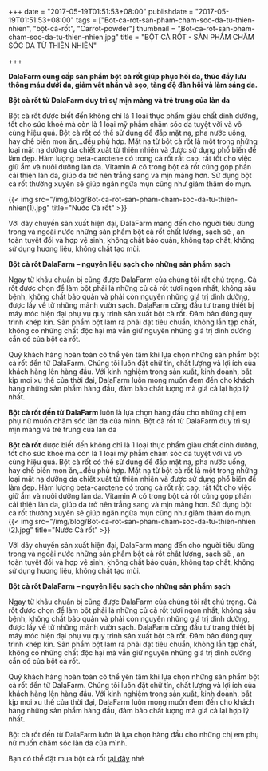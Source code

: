 +++
date = "2017-05-19T01:51:53+08:00"
publishdate = "2017-05-19T01:51:53+08:00"
tags = ["Bot-ca-rot-san-pham-cham-soc-da-tu-thien-nhien", "bột-cà-rốt", "Carrot-powder"]
thumbnail = "Bot-ca-rot-san-pham-cham-soc-da-tu-thien-nhien.jpg"
title = "BỘT CÀ RỐT - SẢN PHẨM CHĂM SÓC DA TỪ THIÊN NHIÊN"

+++
 
**DalaFarm cung cấp sản phẩm bột cà rốt giúp phục hồi da, thúc đẩy lưu thông máu dưới da, giảm vết nhăn và sẹo, tăng độ đàn hồi và làm sáng da.**

**Bột cà rốt từ DalaFarm duy trì sự mịn màng và trẻ trung của làn da**

Bột cà rốt được biết đến không chỉ là 1 loại thực phẩm giàu chất dinh dưỡng, tốt cho sức khoẻ mà  còn là 1 loại mỹ phẫm chăm sóc da tuyệt vời và vô cùng hiệu quả. Bột cà rốt có thể sử dụng để đắp mặt nạ, pha nước uống, hay chế biến mon ăn,..đều phù hợp. Mặt nạ từ bột cà rốt  là một trong những loại mặt nạ dưỡng da chiết xuất từ thiên nhiên và được sử dụng phổ biến để làm đẹp. Hàm lượng beta-carotene có trong cà rốt rất cao, rất tốt cho việc giữ ẩm và nuôi dưỡng làn da. Vitamin A có trong bột cà rốt cũng góp phần cải thiện làn da, giúp da trở nên trắng sang và mịn màng hơn. Sử dụng bột cà rốt thường xuyên sẽ giúp ngăn ngừa mụn cũng như giảm thâm do mụn.

{{< img src="/img/blog/Bot-ca-rot-san-pham-cham-soc-da-tu-thien-nhien(1).jpg" title="Nước Cà rốt" >}}

Với dây chuyền sản xuất hiện đại, DalaFarm mang đến cho người tiêu dùng trong và ngoài nước những sản phẩm bột cà rốt chất lượng, sạch sẽ , an toàn tuyệt đối và hợp vệ sinh, không chất bảo quản, không tạp chất, không sử dụng hương liệu, không chất tạo mùi.

**Bột cà rốt DalaFarm – nguyên liệu sạch cho những sản phẩm sạch**

Ngay từ khâu chuẩn bị cũng được DalaFarm của chúng tôi rất chú trọng. Cà rốt được chọn để làm bột phải là những củ cà rốt tươi ngon nhất, không sâu bệnh, không chất bảo quản và phải còn nguyên những giá trị dinh dưỡng, được lấy về từ những mảnh vườn sạch. DalaFarm cũng đầu tư trang thiết bị máy móc hiện đại phụ vụ quy trình sản xuất bột cà rốt. Đảm bảo đúng quy trình khép kín. Sản phẩm bột làm ra phải đạt tiêu chuẩn, không lẫn tạp chất, không có những chất độc hại mà vẫn giữ nguyên những giá trị dinh dưỡng cần có của bột cà rốt.

Quý khách hàng hoàn toàn có thể yên tâm khi lựa chọn những sản phẩm bột cà rốt đến từ DalaFarm. Chúng tôi luôn đặt chữ tín, chất lượng và lợi ích của khách hàng lên hàng đầu. Với kinh nghiệm trong sản xuất, kinh doanh, bắt kịp moi xu thế của thời đại, DalaFarm luôn mong muốn đem đến cho khách hàng những sản phẩm hàng đầu, đảm bảo chất lượng mà giá cả lại hợp lý nhất.

**Bột cà rốt đến từ DalaFarm** luôn là lựa chọn hàng đầu cho những chị em phụ nữ muốn chăm sóc làn da của mình. Bột cà rốt từ DalaFarm duy trì sự mịn màng và trẻ trung của làn da

**Bột cà rốt** được biết đến không chỉ là 1 loại thực phẩm giàu chất dinh dưỡng, tốt cho sức khoẻ mà  còn là 1 loại mỹ phẫm chăm sóc da tuyệt vời và vô cùng hiệu quả. Bột cà rốt có thể sử dụng để đắp mặt nạ, pha nước uống, hay chế biến mon ăn,..đều phù hợp. Mặt nạ từ bột cà rốt  là một trong những loại mặt nạ dưỡng da chiết xuất từ thiên nhiên và được sử dụng phổ biến để làm đẹp. Hàm lượng beta-carotene có trong cà rốt rất cao, rất tốt cho việc giữ ẩm và nuôi dưỡng làn da. Vitamin A có trong bột cà rốt cũng góp phần cải thiện làn da, giúp da trở nên trắng sang và mịn màng hơn. Sử dụng bột cà rốt thường xuyên sẽ giúp ngăn ngừa mụn cũng như giảm thâm do mụn.
{{< img src="/img/blog/Bot-ca-rot-san-pham-cham-soc-da-tu-thien-nhien (2).jpg" title="Nước Cà rốt" >}}

Với dây chuyền sản xuất hiện đại, DalaFarm mang đến cho người tiêu dùng trong và ngoài nước những sản phẩm bột cà rốt chất lượng, sạch sẽ , an toàn tuyệt đối và hợp vệ sinh, không chất bảo quản, không tạp chất, không sử dụng hương liệu, không chất tạo mùi.

**Bột cà rốt DalaFarm – nguyên liệu sạch cho những sản phẩm sạch**

Ngay từ khâu chuẩn bị cũng được DalaFarm của chúng tôi rất chú trọng. Cà rốt được chọn để làm bột phải là những củ cà rốt tươi ngon nhất, không sâu bệnh, không chất bảo quản và phải còn nguyên những giá trị dinh dưỡng, được lấy về từ những mảnh vườn sạch. DalaFarm cũng đầu tư trang thiết bị máy móc hiện đại phụ vụ quy trình sản xuất bột cà rốt. Đảm bảo đúng quy trình khép kín. Sản phẩm bột làm ra phải đạt tiêu chuẩn, không lẫn tạp chất, không có những chất độc hại mà vẫn giữ nguyên những giá trị dinh dưỡng cần có của bột cà rốt.

Quý khách hàng hoàn toàn có thể yên tâm khi lựa chọn những sản phẩm bột cà rốt đến từ DalaFarm. Chúng tôi luôn đặt chữ tín, chất lượng và lợi ích của khách hàng lên hàng đầu. Với kinh nghiệm trong sản xuất, kinh doanh, bắt kịp moi xu thế của thời đại, DalaFarm luôn mong muốn đem đến cho khách hàng những sản phẩm hàng đầu, đảm bảo chất lượng mà giá cả lại hợp lý nhất.

Bột cà rốt đến từ DalaFarm luôn là lựa chọn hàng đầu cho những chị em phụ nữ muốn chăm sóc làn da của mình.

Bạn có thể đặt mua bột cà rốt [tại đây](/san-pham/bột-cà-rốt-50g/) nhé
